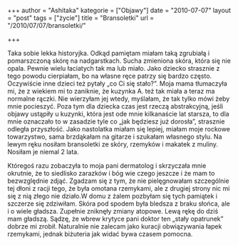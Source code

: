 +++
author = "Ashitaka"
kategorie = ["Objawy"]
date = "2010-07-07"
layout = "post"
tags = ["życie"]
title = "Bransoletki"
url = "/2010/07/07/bransoletki/"

+++

Taka sobie lekka historyjka. Odkąd pamiętam miałam taką zgrubiałą i pomarszczoną skórę na nadgarstkach. Sucha zmieniona skóra, która się nie opala. Pewnie wielu łaciatych tak ma lub miało. Jako dziecko strasznie z tego powodu cierpiałam, bo na własne ręce patrzy się bardzo często. Oczywiście inne dzieci też pytały „co Ci się stało?”. Moja mama tłumaczyła mi, że z wiekiem mi to zaniknie, że kuzynka A. też tak miała a teraz ma normalne rączki. Nie wierzyłam jej wtedy, myślałam, że tak tylko mówi żeby mnie pocieszyć. Poza tym dla dziecka czas jest rzeczą abstrakcyjną, jeśli objawy ustąpiły u kuzynki, która jest ode mnie kilkanaście lat starsza, to dla mnie oznaczało to w zasadzie tyle co „jak będziesz już dorosła”, strasznie odległa przyszłość. Jako nastolatka miałam się lepiej, miałam moje rockowe towarzystwo, sama brzdąkałam na gitarze i szukałam własnego stylu. Na lewym ręku nosiłam bransoletki ze skóry, rzemyków i makatek z muliny. Nosiłam je niemal 2 lata. 

<!--more-->Któregoś razu zobaczyła to moja pani dermatolog i skrzyczała mnie okrutnie, że to siedlisko zarazków i bóg wie czego jeszcze i że mam to bezwzględnie zdjąć. Zgadzam się z tym, że nie pielęgnowałam szczególnie tej dłoni z racji tego, że była omotana rzemykami, ale z drugiej strony nic mi się z nią złego nie działo.W domu z żalem pozbyłam się tych pamiątek i szczerze się zdziwiłam. Skóra pod spodem była bledsza z braku słońca, ale i o wiele gładsza. Zupełnie zniknęły zmiany atopowe. Lewą rękę do dziś mam gładszą. Sądzę, że wbrew krytyce pani doktor ten „stały opatrunek” dobrze mi zrobił. Naturalnie nie zalecam jako kuracji obwiązywania łapek rzemykami, jednak biżuteria jak widać bywa czasem pomocna.